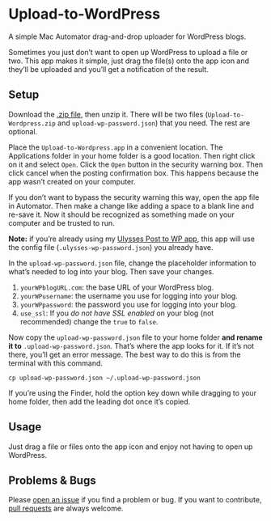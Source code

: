 # Upload-to-WordPress
A simple Mac Automator drag-and-drop uploader for WordPress blogs.

Sometimes you just don’t want to open up WordPress to upload a file or two. This app makes it simple, just drag the file(s) onto the app icon and they’ll be uploaded and you’ll get a notification of the result.
## Setup
Download the [.zip file][1], then unzip it. 
There will be two files (`Upload-to-Wordpress.zip` and `upload-wp-password.json`) that you need. The rest are optional.

Place the `Upload-to-Wordpress.app` in a convenient location. The Applications folder in your home folder is a good location. Then right click on it and select `Open`. Click the `Open` button in the security warning box. Then click cancel when the posting confirmation box. This  happens because the app wasn’t created on your computer. 

If you don’t want to bypass the security warning this way, open the app file in Automator. Then make a change like adding a space to a blank line and re-save it. Now it should be recognized as something made on your computer and be trusted to run.

**Note:** if you’re already using my [Ulysses Post to WP app][2], this app will use the config file (`.ulysses-wp-password.json`) you already have.

In the `upload-wp-password.json` file, change the placeholder information to what’s needed to log into your blog. Then save your changes.

1. `yourWPblogURL.com`: the base URL of your WordPress blog.
2. `yourWPusername`: the username you use for logging into your blog.
3. `yourWPpassword`: the password you use for logging into your blog.
4. `use_ssl`: If you _do not have SSL enabled_ on your blog (not recommended) change the `true` to `false`.

Now copy the `upload-wp-password.json` file to your home folder **and rename it to** `.upload-wp-password.json`. That’s where the app looks for it. If it’s not there, you’ll get an error message. The best way to do this is from the terminal with this command.

`cp upload-wp-password.json ~/.upload-wp-password.json`

If you’re using the Finder, hold the option key down while dragging to your home folder, then add the leading dot once it’s copied.
## Usage
Just drag a file or files onto the app icon and enjoy not having to open up WordPress.
## Problems & Bugs
Please [open an issue][3] if you find a problem or bug. If you want to contribute, [pull requests][4] are always welcome.

[1]:	https://github.com/JenniferMack/Upload-to-WordPress/archive/master.zip "Direct .zip download."
[2]:	https://github.com/JenniferMack/Ulysses-post-to-WP
[3]:	https://github.com/JenniferMack/Upload-to-WordPress/issues "Issue tracker."
[4]:	https://github.com/JenniferMack/Upload-to-WordPress/pulls "Create a pull request."